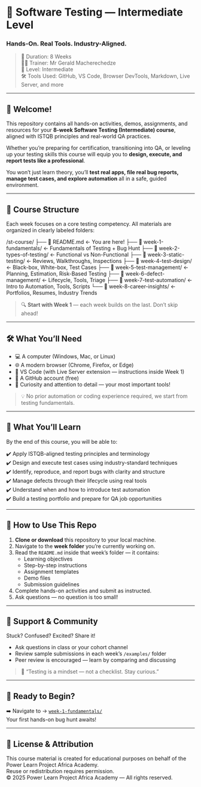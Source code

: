 # 🧪 Software Testing — Intermediate Level
### Hands-On. Real Tools. Industry-Aligned.

> 📅 Duration: 8 Weeks  
> 👩‍🏫 Trainer: Mr Gerald Macherechedze  
> 🎯 Level: Intermediate  
> 🛠️ Tools Used: GitHub, VS Code, Browser DevTools, Markdown, Live Server, and more

---

## 🌟 Welcome!

This repository contains all hands-on activities, demos, assignments, and resources for your **8-week Software Testing (Intermediate) course**, aligned with ISTQB principles and real-world QA practices.

Whether you’re preparing for certification, transitioning into QA, or leveling up your testing skills this course will equip you to **design, execute, and report tests like a professional**.

You won’t just learn theory, you’ll **test real apps, file real bug reports, manage test cases, and explore automation** all in a safe, guided environment.

---

## 🧭 Course Structure

Each week focuses on a core testing competency. All materials are organized in clearly labeled folders:

/st-course/
├── 📄 README.md ← You are here!
├── 📁 week-1-fundamentals/ ← Fundamentals of Testing + Bug Hunt
├── 📁 week-2-types-of-testing/ ← Functional vs Non-Functional
├── 📁 week-3-static-testing/ ← Reviews, Walkthroughs, Inspections
├── 📁 week-4-test-design/ ← Black-box, White-box, Test Cases
├── 📁 week-5-test-management/ ← Planning, Estimation, Risk-Based Testing
├── 📁 week-6-defect-management/ ← Lifecycle, Tools, Triage
├── 📁 week-7-test-automation/ ← Intro to Automation, Tools, Scripts
└── 📁 week-8-career-insights/ ← Portfolios, Resumes, Industry Trends


> 🔍 **Start with Week 1** — each week builds on the last. Don’t skip ahead!

---

## 🛠️ What You’ll Need

- 💻 A computer (Windows, Mac, or Linux)
- 🌐 A modern browser (Chrome, Firefox, or Edge)
- 📝 VS Code (with Live Server extension — instructions inside Week 1)
- 🐙 A GitHub account (free)
- 🧠 Curiosity and attention to detail — your most important tools!

> 💡 No prior automation or coding experience required, we start from testing fundamentals.

---

## 🎯 What You’ll Learn

By the end of this course, you will be able to:

✔️ Apply ISTQB-aligned testing principles and terminology  
✔️ Design and execute test cases using industry-standard techniques  
✔️ Identify, reproduce, and report bugs with clarity and structure  
✔️ Manage defects through their lifecycle using real tools  
✔️ Understand when and how to introduce test automation  
✔️ Build a testing portfolio and prepare for QA job opportunities

---

## 📝 How to Use This Repo

1. **Clone or download** this repository to your local machine.
2. Navigate to the **week folder** you’re currently working on.
3. Read the `README.md` inside that week’s folder — it contains:
   - Learning objectives
   - Step-by-step instructions
   - Assignment templates
   - Demo files
   - Submission guidelines
4. Complete hands-on activities and submit as instructed.
5. Ask questions — no question is too small!

---

## 🤝 Support & Community

Stuck? Confused? Excited? Share it!

- Ask questions in class or your cohort channel
- Review sample submissions in each week’s `/examples/` folder
- Peer review is encouraged — learn by comparing and discussing

> 💬 “Testing is a mindset — not a checklist. Stay curious.”

---

## 🚀 Ready to Begin?

➡️ Navigate to → [`week-1-fundamentals/`](week-1-fundamentals/)  
Your first hands-on bug hunt awaits!

---

## 📜 License & Attribution

This course material is created for educational purposes on behalf of the Power Learn Project Africa Academy.  
Reuse or redistribution requires permission.  
© 2025 Power Learn Project Africa Academy — All rights reserved.
